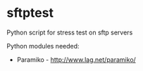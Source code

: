sftptest
========

Python script for stress test on sftp servers



Python modules needed:
 - Paramiko - http://www.lag.net/paramiko/
